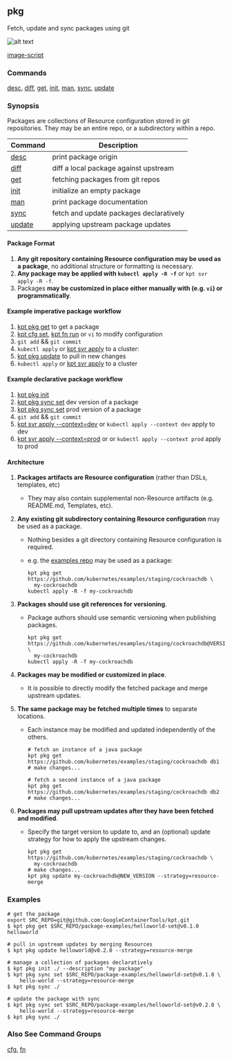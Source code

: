 ## pkg

Fetch, update and sync packages using git

![alt text][demo]

[image-script]

### Commands
 
[desc], [diff], [get], [init], [man], [sync], [update]

### Synopsis

Packages are collections of Resource configuration stored in git repositories.
They may be an entire repo, or a subdirectory within a repo.

| Command  | Description                             |
|----------|-----------------------------------------|
| [desc]   | print package origin                    |
| [diff]   | diff a local package against upstream   |
| [get]    | fetching packages from git repos        |
| [init]   | initialize an empty package             |
| [man]    | print package documentation             |
| [sync]   | fetch and update packages declaratively |
| [update] | applying upstream package updates       |

#### Package Format

1. **Any git repository containing Resource configuration may be used as a package**, no
   additional structure or formatting is necessary.
2. **Any package may be applied with `kubectl apply -R -f`** or `kpt svr apply -R -f`.
3. Packages **may be customized in place either manually with (e.g. `vi`) or programmatically**.

#### Example imperative package workflow

1. [kpt pkg get](get.md) to get a package
2. [kpt cfg set](../cfg/set.md), [kpt fn run](../fn/run.md) or `vi` to modify configuration
3. `git add` && `git commit`
4. `kubectl apply` or [kpt svr apply](../svr/apply.md) to a cluster: 
5. [kpt pkg update](update.md) to pull in new changes
6. `kubectl apply` or [kpt svr apply](../svr/apply.md) to a cluster

#### Example declarative package workflow

1. [kpt pkg init](init.md)
2. [kpt pkg sync set](sync-set.md) dev version of a package
3. [kpt pkg sync set](sync-set.md) prod version of a package
4. `git add` && `git commit`
5. [kpt svr apply --context=dev](../svr/apply.md) or `kubectl apply --context dev` apply to dev
6. [kpt svr apply --context=prod](../svr/apply.md) or or `kubectl apply --context prod` apply to prod

#### Architecture

1. **Packages artifacts are Resource configuration** (rather than DSLs, templates, etc)
    * They may also contain supplemental non-Resource artifacts (e.g. README.md, Templates, etc).

2.  **Any existing git subdirectory containing Resource configuration** may be used as a package.
    * Nothing besides a git directory containing Resource configuration is required.
    * e.g. the [examples repo](https://github.com/kubernetes/examples/staging/cockroachdb) may
      be used as a package:

          kpt pkg get https://github.com/kubernetes/examples/staging/cockroachdb \
            my-cockroachdb
          kubectl apply -R -f my-cockroachdb

3. **Packages should use git references for versioning**.
    * Package authors should use semantic versioning when publishing packages.

          kpt pkg get https://github.com/kubernetes/examples/staging/cockroachdb@VERSION \
            my-cockroachdb
          kubectl apply -R -f my-cockroachdb

4. **Packages may be modified or customized in place**.
    * It is possible to directly modify the fetched package and merge upstream updates.

5. **The same package may be fetched multiple times** to separate locations.
    * Each instance may be modified and updated independently of the others.

          # fetch an instance of a java package
          kpt pkg get https://github.com/kubernetes/examples/staging/cockroachdb db1
          # make changes...

          # fetch a second instance of a java package
          kpt pkg get https://github.com/kubernetes/examples/staging/cockroachdb db2
          # make changes...

6. **Packages may pull upstream updates after they have been fetched and modified**.
    * Specify the target version to update to, and an (optional) update strategy for how to apply the
      upstream changes.

          kpt pkg get https://github.com/kubernetes/examples/staging/cockroachdb \
            my-cockroachdb
          # make changes...
          kpt pkg update my-cockroachdb@NEW_VERSION --strategy=resource-merge

### Examples

    # get the package
    export SRC_REPO=git@github.com:GoogleContainerTools/kpt.git
    $ kpt pkg get $SRC_REPO/package-examples/helloworld-set@v0.1.0 helloworld

    # pull in upstream updates by merging Resources
    $ kpt pkg update helloworld@v0.2.0 --strategy=resource-merge

    # manage a collection of packages declaratively
    $ kpt pkg init ./ --description "my package"
    $ kpt pkg sync set $SRC_REPO/package-examples/helloworld-set@v0.1.0 \
        hello-world --strategy=resource-merge
    $ kpt pkg sync ./

    # update the package with sync
    $ kpt pkg sync set $SRC_REPO/package-examples/helloworld-set@v0.2.0 \
        hello-world --strategy=resource-merge
    $ kpt pkg sync ./

### Also See Command Groups

[cfg], [fn]

### 

[apply]: ../svr/apply.md
[cfg]: ../cfg/README.md
[demo]: https://storage.googleapis.com/kpt-dev/docs/pkg.gif "kpt pkg"
[desc]: desc.md
[diff]: diff.md
[fn]: ../fn/README.md
[functions]: ../fn/README.md
[get]: get.md
[image-script]: ../../gifs/pkg.sh
[init]: init.md
[man]: man.md
[setters]: ../cfg/set.md
[sync]: sync.md
[update]: update.md
